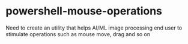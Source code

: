 # powershell-mouse-operations
Need to create an utility that helps AI/ML image processing end user to stimulate operations such as mouse move, drag and so on
